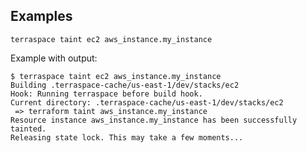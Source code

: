 ## Examples

    terraspace taint ec2 aws_instance.my_instance

Example with output:

	$ terraspace taint ec2 aws_instance.my_instance
	Building .terraspace-cache/us-east-1/dev/stacks/ec2
	Hook: Running terraspace before build hook.
	Current directory: .terraspace-cache/us-east-1/dev/stacks/ec2
	 => terraform taint aws_instance.my_instance
	Resource instance aws_instance.my_instance has been successfully tainted.
	Releasing state lock. This may take a few moments...
